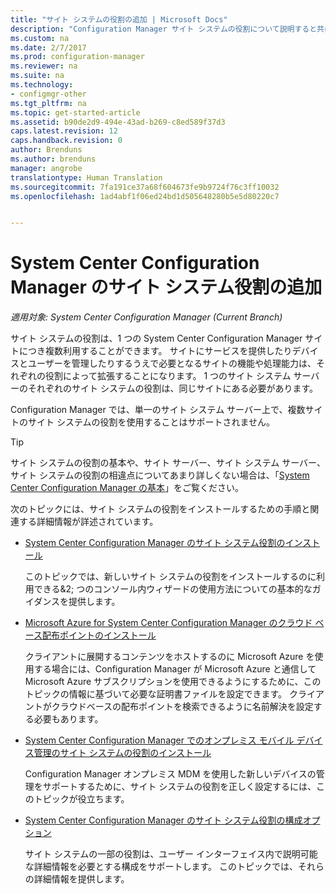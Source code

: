 ```yaml
---
title: "サイト システムの役割の追加 | Microsoft Docs"
description: "Configuration Manager サイト システムの役割について説明すると共に、それらの役割を追加してサイトの機能と処理能力を拡張する方法について説明します。"
ms.custom: na
ms.date: 2/7/2017
ms.prod: configuration-manager
ms.reviewer: na
ms.suite: na
ms.technology:
- configmgr-other
ms.tgt_pltfrm: na
ms.topic: get-started-article
ms.assetid: b90de2d9-494e-43ad-b269-c8ed589f37d3
caps.latest.revision: 12
caps.handback.revision: 0
author: Brenduns
ms.author: brenduns
manager: angrobe
translationtype: Human Translation
ms.sourcegitcommit: 7fa191ce37a68f604673fe9b9724f76c3ff10032
ms.openlocfilehash: 1ad4abf1f06ed24bd1d505648280b5e5d80220c7


---
```

# <a name="add-site-system-roles-for-system-center-configuration-manager"></a>System Center Configuration Manager のサイト システム役割の追加

*適用対象: System Center Configuration Manager (Current Branch)*

サイト システムの役割は、1 つの System Center Configuration Manager サイトにつき複数利用することができます。 サイトにサービスを提供したりデバイスとユーザーを管理したりするうえで必要となるサイトの機能や処理能力は、それぞれの役割によって拡張することになります。 1 つのサイト システム サーバーのそれぞれのサイト システムの役割は、同じサイトにある必要があります。   

Configuration Manager では、単一のサイト システム サーバー上で、複数サイトのサイト システムの役割を使用することはサポートされません。  

> [!TIP]  
>  サイト システムの役割の基本や、サイト サーバー、サイト システム サーバー、サイト システムの役割の相違点についてあまり詳しくない場合は、「[System Center Configuration Manager の基本](../../../../core/understand/fundamentals.md)」をご覧ください。  

 次のトピックには、サイト システムの役割をインストールするための手順と関連する詳細情報が詳述されています。  

-   [System Center Configuration Manager のサイト システム役割のインストール](../../../../core/servers/deploy/configure/install-site-system-roles.md)  

     このトピックでは、新しいサイト システムの役割をインストールするのに利用できる&2; つのコンソール内ウィザードの使用方法についての基本的なガイダンスを提供します。  

-   [Microsoft Azure for System Center Configuration Manager のクラウド ベース配布ポイントのインストール](../../../../core/servers/deploy/configure/install-cloud-based-distribution-points-in-microsoft-azure.md)  

    クライアントに展開するコンテンツをホストするのに Microsoft Azure を使用する場合には、Configuration Manager が Microsoft Azure と通信して Microsoft Azure サブスクリプションを使用できるようにするために、このトピックの情報に基づいて必要な証明書ファイルを設定できます。 クライアントがクラウドベースの配布ポイントを検索できるように名前解決を設定する必要もあります。  

-   [System Center Configuration Manager でのオンプレミス モバイル デバイス管理のサイト システムの役割のインストール](../../../../mdm/get-started/install-site-system-roles-for-on-premises-mdm.md)  

     Configuration Manager オンプレミス MDM を使用した新しいデバイスの管理をサポートするために、サイト システムの役割を正しく設定するには、このトピックが役立ちます。  

-   [System Center Configuration Manager のサイト システム役割の構成オプション](../../../../core/servers/deploy/configure/configuration-options-for-site-system-roles.md)  

     サイト システムの一部の役割は、ユーザー インターフェイス内で説明可能な詳細情報を必要とする構成をサポートします。 このトピックでは、それらの詳細情報を提供します。  



<!--HONumber=Feb17_HO1-->


